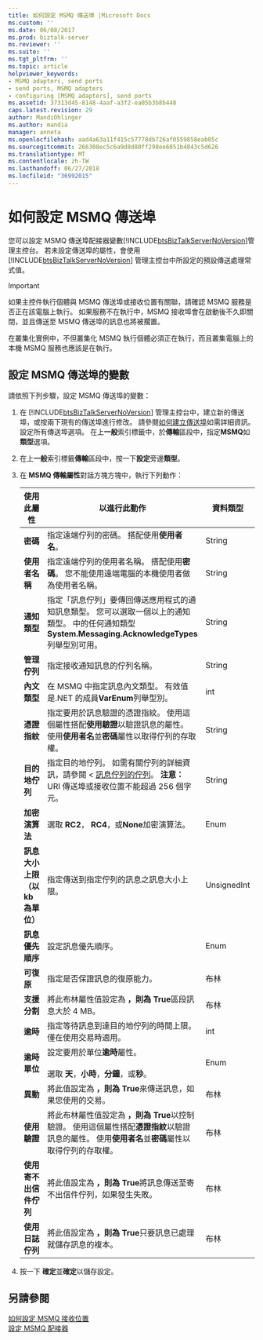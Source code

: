 ```yaml
---
title: 如何設定 MSMQ 傳送埠 |Microsoft Docs
ms.custom: ''
ms.date: 06/08/2017
ms.prod: biztalk-server
ms.reviewer: ''
ms.suite: ''
ms.tgt_pltfrm: ''
ms.topic: article
helpviewer_keywords:
- MSMQ adapters, send ports
- send ports, MSMQ adapters
- configuring [MSMQ adapters], send ports
ms.assetid: 37313d45-8148-4aaf-a3f2-ea05b3b8b448
caps.latest.revision: 29
author: MandiOhlinger
ms.author: mandia
manager: anneta
ms.openlocfilehash: aad4a63a11f415c57778db726af0559858eab05c
ms.sourcegitcommit: 266308ec5c6a9d8d80ff298ee6051b4843c5d626
ms.translationtype: MT
ms.contentlocale: zh-TW
ms.lasthandoff: 06/27/2018
ms.locfileid: "36992015"
---
```

# <a name="how-to-configure-an-msmq-send-port"></a>如何設定 MSMQ 傳送埠
您可以設定 MSMQ 傳送埠配接器變數[!INCLUDE[btsBizTalkServerNoVersion](../includes/btsbiztalkservernoversion-md.md)]管理主控台。 若未設定傳送埠的屬性，會使用 [!INCLUDE[btsBizTalkServerNoVersion](../includes/btsbiztalkservernoversion-md.md)] 管理主控台中所設定的預設傳送處理常式值。  

> [!IMPORTANT]
>  如果主控件執行個體與 MSMQ 傳送埠或接收位置有關聯，請確認 MSMQ 服務是否正在該電腦上執行。 如果服務不在執行中，MSMQ 接收埠會在啟動後不久即關閉，並且傳送至 MSMQ 傳送埠的訊息也將被擱置。  
>   
>  在叢集化實例中，不但叢集化 MSMQ 執行個體必須正在執行，而且叢集電腦上的本機 MSMQ 服務也應該是在執行。  

## <a name="to-configure-variables-for-an-msmq-send-port"></a>設定 MSMQ 傳送埠的變數  
 請依照下列步驟，設定 MSMQ 傳送埠的變數：  

1. 在 [!INCLUDE[btsBizTalkServerNoVersion](../includes/btsbiztalkservernoversion-md.md)] 管理主控台中，建立新的傳送埠，或按兩下現有的傳送埠進行修改。 請參閱[如何建立傳送埠](../core/how-to-create-a-send-port2.md)如需詳細資訊。 設定所有傳送埠選項。 在上**一般**索引標籤中，於**傳輸**區段中，指定**MSMQ**如**類型**選項。  

2. 在上**一般**索引標籤**傳輸**區段中，按一下**設定**旁邊**類型**。  

3. 在  **MSMQ 傳輸屬性**對話方塊方塊中，執行下列動作：  


   |            使用此屬性            |                                                                                                                            以進行此動作                                                                                                                            |  資料類型  | 預設值 |
   |-----------------------------------------|------------------------------------------------------------------------------------------------------------------------------------------------------------------------------------------------------------------------------------------------------------------|-------------|---------------|
   |              **密碼**               |                                                                                                 指定遠端佇列的密碼。 搭配使用**使用者名**。                                                                                                 |   String    |     空白     |
   |              **使用者名稱**              |                                                             指定遠端佇列的使用者名稱。 搭配使用**密碼**。 您不能使用遠端電腦的本機使用者做為使用者名稱。                                                             |   String    |     空白     |
   |        **通知類型**         | 指定「訊息佇列」要傳回傳送應用程式的通知訊息類型。 您可以選取一個以上的通知類型。 中的任何通知類型**System.Messaging.AcknowledgeTypes**列舉型別可用。 |   String    |     無      |
   |        **管理佇列**         |                                                                                                指定接收通知訊息的佇列名稱。                                                                                                 |   String    |     空白     |
   |              **內文類型**              |                                                                               在 MSMQ 中指定訊息內文類型。 有效值是.NET 的成員**VarEnum**列舉型別。                                                                               |     int     |     8209      |
   |       **憑證指紋**        |    指定要用於訊息驗證的憑證指紋。 使用這個屬性搭配**使用驗證**以驗證訊息的屬性。 使用**使用者名**並**密碼**屬性以取得佇列的存取權。     |   String    |     空白     |
   |          **目的地佇列**          |                     指定目的地佇列。 如需有關佇列的詳細資訊，請參閱 <<c0> [ 訊息佇列的佇列](../core/message-queuing-queues.md)。 **注意：** URI 傳送埠或接收位置不能超過 256 個字元。                      |   String    |     空白     |
   |        **加密演算法**         |                                                                                                選取  **RC2**， **RC4**，或**None**加密演算法。                                                                                                |    Enum     |     無      |
   | **訊息大小上限 （以 kb 為單位）** |                                                                                       指定傳送到指定佇列的訊息之訊息大小上限。                                                                                        | UnsignedInt |     1024      |
   |          **訊息優先順序**           |                                                                                                                    設定訊息優先順序。                                                                                                                     |    Enum     |    一般     |
   |             **可復原**             |                                                                                                  指定是否保證訊息的復原能力。                                                                                                   |   布林   |     False     |
   |        **支援分割**         |                                                                                        將此布林屬性值設定為 **，則為 True**區段訊息大於 4 MB。                                                                                         |   布林   |     False     |
   |               **逾時**               |                                                                    指定等待訊息到達目的地佇列的時間上限。 僅在使用交易時適用。                                                                     |     int     |       0       |
   |            **逾時單位**             |                                                                      設定要用於單位**逾時**屬性。<br /><br /> 選取 **天**，**小時**，**分鐘**，或**秒**。                                                                      |    Enum     |     Days      |
   |            **異動**            |                                                                                               將此值設定為 **，則為 True**來傳送訊息，如果您使用的交易。                                                                                               |   布林   |     False     |
   |         **使用驗證**          |     將此布林屬性值設定為 **，則為 True**以控制驗證。 使用這個屬性搭配**憑證指紋**以驗證訊息的屬性。 使用**使用者名**並**密碼**屬性以取得佇列的存取權。      |   布林   |     False     |
   |        **使用寄不出信件佇列**        |                                                                                    將此值設定為 **，則為 True**將訊息傳送至寄不出信件佇列，如果發生失敗。                                                                                     |   布林   |     True      |
   |          **使用日誌佇列**          |                                                                                   將此值設定為 **，則為 True**只要訊息已處理就儲存訊息的複本。                                                                                    |   布林   |     False     |


4. 按一下  **確定**並**確定**以儲存設定。  

## <a name="see-also"></a>另請參閱  
 [如何設定 MSMQ 接收位置](../core/how-to-configure-an-msmq-receive-location.md)   
 [設定 MSMQ 配接器](../core/configuring-the-msmq-adapter.md)